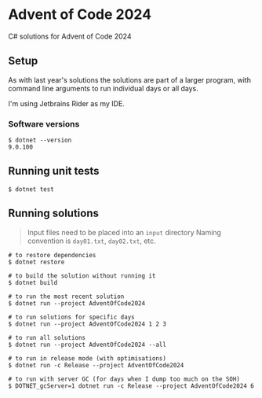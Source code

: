 # Advent of Code 2024

C# solutions for Advent of Code 2024

## Setup

As with last year's solutions the solutions are part of a larger program, with command line arguments to run individual days or all days.

I'm using Jetbrains Rider as my IDE.

### Software versions

```shell
$ dotnet --version
9.0.100
```

## Running unit tests

```shell
$ dotnet test
```

## Running solutions

> Input files need to be placed into an `input` directory
> Naming convention is `day01.txt`, `day02.txt`, etc.

```shell
# to restore dependencies
$ dotnet restore

# to build the solution without running it
$ dotnet build

# to run the most recent solution
$ dotnet run --project AdventOfCode2024

# to run solutions for specific days
$ dotnet run --project AdventOfCode2024 1 2 3

# to run all solutions
$ dotnet run --project AdventOfCode2024 --all

# to run in release mode (with optimisations)
$ dotnet run -c Release --project AdventOfCode2024

# to run with server GC (for days when I dump too much on the SOH)
$ DOTNET_gcServer=1 dotnet run -c Release --project AdventOfCode2024 6
```
